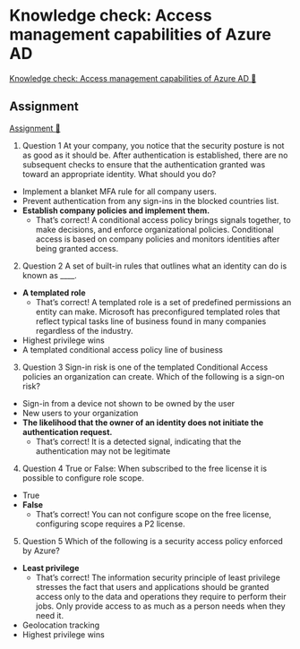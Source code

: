 # Knowledge check: Access management capabilities of Azure AD

[Knowledge check: Access management capabilities of Azure AD 🔗](https://www.coursera.org/learn/microsoft-sc-900-exam-preparation-and-practice/assignment-submission/Imy9K/knowledge-check-access-management-capabilities-of-azure-ad)

## Assignment

[Assignment 🔗](https://www.coursera.org/learn/microsoft-sc-900-exam-preparation-and-practice/assignment-submission/Imy9K/knowledge-check-access-management-capabilities-of-azure-ad/attempt)

1.  Question 1
    At your company, you notice that the security posture is not as good as it should be. After authentication is established, there are no subsequent checks to ensure that the authentication granted was toward an appropriate identity. What should you do?

- Implement a blanket MFA rule for all company users.
- Prevent authentication from any sign-ins in the blocked countries list.
- **Establish company policies and implement them.**
  - That’s correct! A conditional access policy brings signals together, to make decisions, and enforce organizational policies. Conditional access is based on company policies and monitors identities after being granted access.

2. Question 2
   A set of built-in rules that outlines what an identity can do is known as \_\_\_\_.

- **A templated role**
  - That’s correct! A templated role is a set of predefined permissions an entity can make. Microsoft has preconfigured templated roles that reflect typical tasks line of business found in many companies regardless of the industry.
- Highest privilege wins
- A templated conditional access policy line of business

3. Question 3
   Sign-in risk is one of the templated Conditional Access policies an organization can create. Which of the following is a sign-on risk?

- Sign-in from a device not shown to be owned by the user
- New users to your organization
- **The likelihood that the owner of an identity does not initiate the authentication request.**
  - That’s correct! It is a detected signal, indicating that the authentication may not be legitimate

4. Question 4
   True or False: When subscribed to the free license it is possible to configure role scope.

- True
- **False**
  - That’s correct! You can not configure scope on the free license, configuring scope requires a P2 license.

5. Question 5
   Which of the following is a security access policy enforced by Azure?

- **Least privilege**
  - That’s correct! The information security principle of least privilege stresses the fact that users and applications should be granted access only to the data and operations they require to perform their jobs. Only provide access to as much as a person needs when they need it.
- Geolocation tracking
- Highest privilege wins
